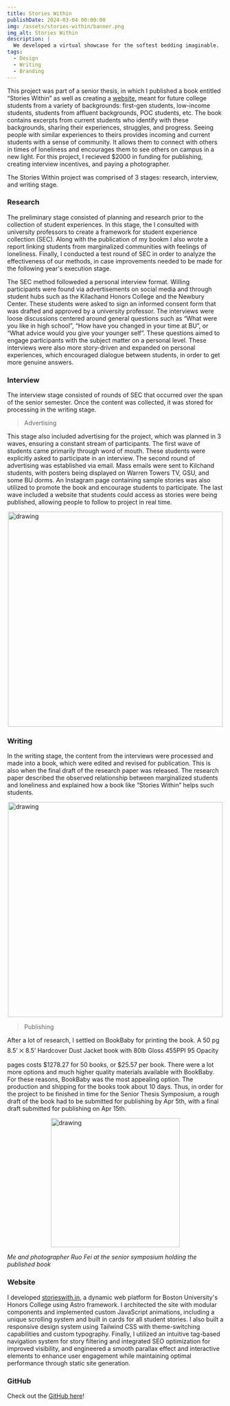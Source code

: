 ```yaml
---
title: Stories Within 
publishDate: 2024-03-04 00:00:00
img: /assets/stories-within/banner.png
img_alt: Stories Within
description: |
  We developed a virtual showcase for the softest bedding imaginable.
tags:
  - Design
  - Writing
  - Branding
---
```


This project was part of a senior thesis, in which I published a book entitled “Stories Within” as well as creating a [website](https://storieswith.in/), meant for future college students from a variety of backgrounds: first-gen students, low-income students, students from affluent backgrounds, POC students, etc. The book contains excerpts from current students who identify with these backgrounds, sharing their experiences, struggles, and progress. Seeing people with similar experiences to theirs provides incoming and current students with a sense of community. It allows them to connect with others in times of loneliness and encourages them to see others on campus in a new light. For this project, I recieved \$2000 in funding for publishing, creating interview incentives, and paying a photographer. 

The Stories Within project was comprised of 3 stages: research, interview, and writing stage.

### Research
The preliminary stage consisted of planning and research prior to the collection of student experiences. In this stage, the I consulted with university professors to create a framework for student experience collection (SEC). Along with the publication of my bookm I also wrote a report linking students from marginalized communities with feelings of loneliness. Finally, I conducted a test round of SEC in order to analyze the effectiveness of our methods, in case improvements needed to be made for the following year's execution stage.

The SEC method followeded a personal interview format. Willing participants were found via advertisements on social media and through student hubs such as the Kilachand Honors College and the Newbury Center. These students were asked to sign an informed consent form that was drafted and approved by a university professor. The interviews were loose discussions centered around general questions such as “What were you like in high school”, “How have you changed in your time at BU”, or “What advice would you give your younger self”. These questions aimed to engage participants with the subject matter on a personal level. These interviews were also more story-driven and expanded on personal experiences, which encouraged dialogue between students, in order to get more genuine answers. 

### Interview
The interview stage consisted of rounds of SEC that occurred over the span of the senior semester. Once the content was collected, it was stored for processing in the writing stage. 

>Advertising

This stage also included advertising for the project, which was planned in 3 waves, ensuring a constant stream of participants. The first wave of students came primarily through word of mouth. These students were explicitly asked to participate in an interview. The second round of advertising was established via email. Mass emails were sent to Kilchand students, with posters being displayed on Warren Towers TV, GSU, and some BU dorms. An Instagram page containing sample stories was also utilized to promote the book and encourage students to participate. The last wave included a website that students could access as stories were being published, allowing people to follow to project in real time. 

<img src="/assets/stories-within/Poster_GSU.png" alt="drawing" width="500" style="display: block; margin: 0 auto;"/>


### Writing
In the writing stage, the content from the interviews were processed and made into a book, which were edited and revised for publication. This is also when the final draft of the research paper was released. The research paper described the observed relationship between marginalized students and loneliness and explained how a book like “Stories Within” helps such students. 

<img src="/assets/stories-within/Square-Hard-Cover.jpg" alt="drawing" width="500" style="display: block; margin: 0 auto;"/>

>Publishing

After a lot of research, I settled on BookBaby for printing the book. A 50 pg 8.5’ ྾ 8.5’ Hardcover Dust Jacket book with 80lb Gloss 455PPI 95 Opacity pages costs \$1278.27 for 50 books, or \$25.57 per book. There were a lot more options and much higher quality materials available with BookBaby. For these reasons, BookBaby was the most appealing option. The  production and shipping for the books took about 10 days. Thus, in order for the project to be finished in time for the Senior Thesis Symposium, a rough draft of the book had to be submitted for publishing by Apr 5th, with a final draft submitted for publishing on Apr 15th. 

<img src="/assets/stories-within/profile.jpg" alt="drawing" width="300" style="display: block; margin: 0 auto;"/>

*Me and photographer Ruo Fei at the senior symposium holding the published book*

### Website

I developed [storieswith.in](https://storieswith.in/), a dynamic web platform for Boston University's Honors College using Astro framework. I architected the site with modular components and implemented custom JavaScript animations, including a unique scrolling system and built in cards for all student stories. I also built a responsive design system using Tailwind CSS with theme-switching capabilities and custom typography. Finally, I utilized an intuitive tag-based navigation system for story filtering and integrated SEO optimization for improved visibility, and engineered a smooth parallax effect and interactive elements to enhance user engagement while maintaining optimal performance through static site generation.

### GitHub

Check out the [GitHub here](https://github.com/SamuelTWu/storieswith.in)!

